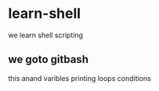 # learn-shell
 we learn shell scripting
## we goto gitbash
this anand
varibles
printing
loops
conditions